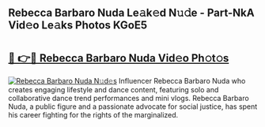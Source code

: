 ## Rebecca Barbaro Nuda Le𝚊k𝚎d N𝚞𝚍e - Part-NkA Vid𝚎o Le𝚊ks Photos KGoE5

# <h2><a href="http://fbe50v.evod.top/?m=Rebecca+Barbaro+Nuda">🔗 👉🔴 Rebecca Barbaro Nuda Vid𝚎o Ph𝚘t𝚘s</a></h2>

[![Rebecca Barbaro Nuda N𝚞d𝚎s](https://i.imgur.com/8V9OHl7.gif)](http://fbe50v.evod.top/?m=Rebecca+Barbaro+Nuda)
Influencer Rebecca Barbaro Nuda who creates engaging lifestyle and dance content, featuring solo and collaborative dance trend performances and mini vlogs. Rebecca Barbaro Nuda, a public figure and a passionate advocate for social justice, has spent his career fighting for the rights of the marginalized. 
